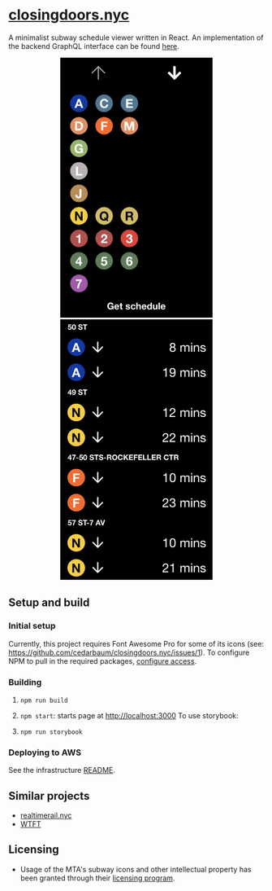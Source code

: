 # [closingdoors.nyc](https://closingdoors.nyc/)

A minimalist subway schedule viewer written in React. An implementation of the backend GraphQL interface can be found [here](https://github.com/cedarbaum/GraphQlMtaApiBackend).  

<p align="center">
  <img src="./.images/home.PNG" width="300" />
  <img src="./.images/schedule.PNG" width="300" /> 
</p>


## Setup and build

### Initial setup

Currently, this project requires Font Awesome Pro for some of its icons (see: https://github.com/cedarbaum/closingdoors.nyc/issues/1). To configure NPM to pull in the required packages, [configure access](https://fontawesome.com/docs/web/setup/packages#_1-configure-access).

### Building

1. `npm run build`
2. `npm start`: starts page at [http://localhost:3000](http://localhost:3000)
To use storybook:

1. `npm run storybook`

### Deploying to AWS

See the infrastructure [README](./infrastructure/README.md).

## Similar projects

- [realtimerail.nyc](https://github.com/jamespfennell/realtimerail.nyc-react)
- [WTFT](https://github.com/jonthornton/WTFT)

## Licensing

- Usage of the MTA's subway icons and other intellectual property has been granted through their [licensing program](https://new.mta.info/doing-business-with-us/licensing-program).
